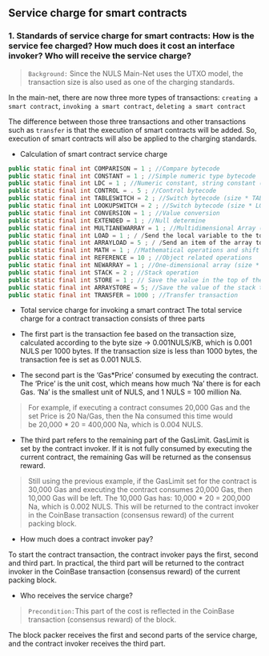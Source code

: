 ## Service charge for smart contracts

### 1. Standards of service charge for smart contracts: How is the service fee charged? How much does it cost an interface invoker? Who will receive the service charge?

> `Background:` Since the NULS Main-Net uses the UTXO model, the transaction size is also used as one of the charging standards.

In the main-net, there are now three more types of transactions: `creating a smart contract`, `invoking a smart contract`, `deleting a smart contract`

The difference between those three transactions and other transactions such as `transfer` is that the execution of smart contracts will be added. So, execution of smart contracts will also be applied to the charging standards.

* Calculation of smart contract service charge 

```java
public static final int COMPARISON = 1 ; //Compare bytecode 
public static final int CONSTANT = 1 ; //Simple numeric type bytecode 
public static final int LDC = 1 ; //Numeric constant, string constant (length * LDC) 
public static final int CONTROL = . 5 ; //Control bytecode 
public static final int TABLESWITCH = 2 ; //Switch bytecode (size * TABLESWITCH) 
public static final int LOOKUPSWITCH = 2 ; //Switch bytecode (size * LOOKUPSWITCH) 
public static final int CONVERSION = 1 ; //Value conversion 
public static final int EXTENDED = 1 ; //Null determine 
public static final int MULTIANEWARRAY = 1 ; //Multidimensional Array (size * MULTIANEWARRAY) 
public static final int LOAD = 1 ; / /Send the local variable to the top of the stack 
public static final int ARRAYLOAD = 5 ; / /Send an item of the array to the top of the stack
public static final int MATH = 1 ; //Mathematical operations and shift operations 
public static final int REFERENCE = 10 ; //Object related operations 
public static final int NEWARRAY = 1 ; //One-dimensional array (size * NEWARRAY) 
public static final int STACK = 2 ; //Stack operation 
public static final int STORE = 1 ; // Save the value in the top of the stack to a local variable 
public static final int ARRAYSTORE = 5; //Save the value of the stack to an array 
public static final int TRANSFER = 1000 ; //Transfer transaction

```

* Total service charge for invoking a smart contract 
The total service charge for a contract transaction consists of three parts
- The first part is the transaction fee based on the transaction size, calculated according to the byte size -> 0.001NULS/KB, which is 0.001 NULS per 1000 bytes. If the transaction size is less than 1000 bytes, the transaction fee is set as 0.001 NULS.

- The second part is the ‘Gas*Price’ consumed by executing the contract. The ‘Price’ is the unit cost, which means how much ‘Na’ there is for each Gas. ‘Na’ is the smallest unit of NULS, and 1 NULS = 100 million Na.
> For example, if executing a contract consumes 20,000 Gas and the set Price is 20 Na/Gas, then the Na consumed this time would be 20,000 * 20 = 400,000 Na, which is 0.004 NULS.

- The third part refers to the remaining part of the GasLimit. GasLimit is set by the contract invoker. If it is not fully consumed by executing the current contract, the remaining Gas will be returned as the consensus reward.
> Still using the previous example, if the GasLimit set for the contract is 30,000 Gas and executing the contract consumes 20,000 Gas, then 10,000 Gas will be left. The 10,000 Gas has: 10,000 * 20 = 200,000 Na, which is 0.002 NULS. This will be returned to the contract invoker in the CoinBase transaction (consensus reward) of the current packing block.

* How much does a contract invoker pay?

To start the contract transaction, the contract invoker pays the first, second and third part. In practical, the third part will be returned to the contract invoker in the CoinBase transaction (consensus reward) of the current packing block.

* Who receives the service charge?

> `Precondition:`This part of the cost is reflected in the CoinBase transaction (consensus reward) of the block.

The block packer receives the first and second parts of the service charge, and the contract invoker receives the third part.